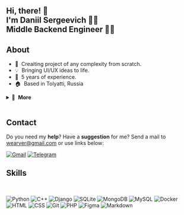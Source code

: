 
## Hi, there! 👋 <br>I'm Daniil Sergeevich 🦸‍♂️ <br>Middle Backend Engineer 👨‍💻


## About

- 🚀 &nbsp;Creaiting project of any complexity from scratch.
- 💡 &nbsp;Bringing UI/UX ideas to life.
- 💼 &nbsp;5 years of experience.
- 🏠 &nbsp;Based in Tolyatti, Russia

<details>
  <summary>🔽 &nbsp;<strong>More</strong></summary>
  
- 👔 &nbsp;Organized & standalone
- 🤓 &nbsp;Love to code
- 🌱 &nbsp;Constantly learning
- 📐 &nbsp;Prone to perfectionism
- 🏃‍♂️ &nbsp;Sports lover
- ☕️ &nbsp;Coffee lover
- 🎓 &nbsp;Secondary general education
</details>&nbsp;

## Contact
Do you need my **help**? Have a **suggestion** for me? Send a mail to wearver@gmail.com or use links below:

[<img src="https://img.shields.io/badge/-Gmail-ea4335?logo=gmail&logoColor=white" alt="Gmail" />](email)
[<img src="https://img.shields.io/badge/-Telegram-26a5e4?logo=telegram&logoColor=white" alt="Telegram" />](https://t.me/wearvf)

## Skills
</details>&nbsp;

![Python](https://img.shields.io/badge/-Python-282828?logo=python&logoColor=ffdd54)
![C++](https://img.shields.io/badge/-C++-282828?logo=c%2B%2B&&logoColor=blue)
![Django](https://img.shields.io/badge/-Django-282828?logo=django&logoColor=green)
![SQLite](https://img.shields.io/badge/-SQLite-282828?logo=sqlite&logoColor=white)
![MongoDB](https://img.shields.io/badge/-MongoDB-282828?logo=mongodb&logoColor=234ea94b)
![MySQL](https://img.shields.io/badge/-MySQL-282828?logo=mysql&logoColor=4479A1)
![Docker](https://img.shields.io/badge/-Docker-282828?logo=docker&logoColor=blue)
![HTML](https://img.shields.io/badge/-HTML-282828?logo=html5&logoColor=e34f26)
![CSS](https://img.shields.io/badge/-CSS-282828?logo=css3&logoColor=1572b6)
![Git](https://img.shields.io/badge/-Git-282828?logo=git&logoColor=f05032)
![PHP](https://img.shields.io/badge/-PHP-282828?logo=php&logoColor=777bb4)
![Figma](https://img.shields.io/badge/-Figma-282828?logo=figma&logoColor=f24e1e)
![Markdown](https://img.shields.io/badge/-Markdown-282828?logo=markdown&logoColor=white)

